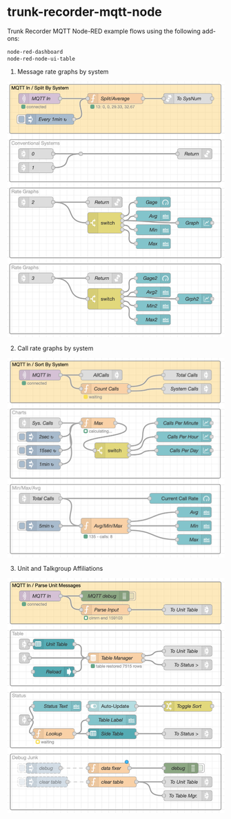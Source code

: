 # trunk-recorder-mqtt-node
Trunk Recorder MQTT Node-RED example flows using the following add-ons:
```
node-red-dashboard
node-red-node-ui-table
```
1. Message rate graphs by system
<img src="/images/message-rate.png" width="600px">

2. Call rate graphs by system
<img src="/images/call-rate.png" width="600px">

3. Unit and Talkgroup Affiliations
<img src="/images/unit-tracker.png" width="600px">
